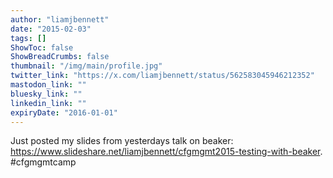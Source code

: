 ```yaml
---
author: "liamjbennett"
date: "2015-02-03"
tags: []
ShowToc: false
ShowBreadCrumbs: false
thumbnail: "/img/main/profile.jpg"
twitter_link: "https://x.com/liamjbennett/status/562583045946212352"
mastodon_link: ""
bluesky_link: ""
linkedin_link: ""
expiryDate: "2016-01-01"
---
```


Just posted my slides from yesterdays talk on beaker: https://www.slideshare.net/liamjbennett/cfgmgmt2015-testing-with-beaker. 
#cfgmgmtcamp

